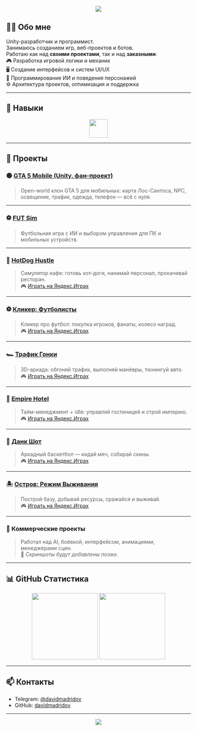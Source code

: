 <!-- Шапка с красивой волной -->
<p align="center">
  <img src="https://capsule-render.vercel.app/api?type=waving&color=0:00c6ff,100:0072ff&height=200&section=header&text=👋%20Привет!%20Я%20Давид&fontSize=40&fontColor=ffffff&animation=fadeIn&fontAlignY=40" />
</p>

<!-- Немного о себе -->
## 🧑‍💻 Обо мне
Unity-разработчик и программист.  
Занимаюсь созданием игр, веб-проектов и ботов.  
Работаю как над **своими проектами**, так и над **заказными**:  
🎮 Разработка игровой логики и механик  
🖥️ Создание интерфейсов и систем UI/UX  
🧠 Программирование ИИ и поведения персонажей  
⚙️ Архитектура проектов, оптимизация и поддержка

---

## 🔧 Навыки
<p align="center">
<img src="https://skillicons.dev/icons?i=unity,cs,dotnet,html,css,js,python,sql,aws" height="50" />
</p>

---

## 🚀 Проекты

### 🟢 [GTA 5 Mobile (Unity, фан-проект)](https://github.com/davidmadridov/GrandTheftAuto5mobile)  
> Open-world клон GTA 5 для мобильных: карта Лос-Сантоса, NPC, освещение, трафик, одежда, телефон — всё с нуля.

---

### ⚽ [FUT Sim](https://github.com/davidmadridov/fut-sim)  
> Футбольная игра с ИИ и выбором управления для ПК и мобильных устройств.

---

### 🌭 [HotDog Hustle](https://github.com/davidmadridov/HotDog-Hustle)  
> Симулятор кафе: готовь хот-доги, нанимай персонал, прокачивай ресторан.  
🎮 [Играть на Яндекс.Играх](https://yandex.ru/games/app/459307)

---

### ⚽ [Кликер: Футболисты](https://github.com/davidmadridov/ClickerFootball)  
> Кликер про футбол: покупка игроков, фанаты, колесо наград.  
🎮 [Играть на Яндекс.Играх](https://yandex.ru/games/app/459392)

---

### 🏎️ [Трафик Гонки](https://github.com/davidmadridov/trafficracing)  
> 3D-аркада: обгоняй трафик, выполняй манёвры, тюнингуй авто.  
🎮 [Играть на Яндекс.Играх](https://yandex.ru/games/app/459307)

---

### 🏨 [Empire Hotel](https://github.com/davidmadridov/hotel)  
> Тайм-менеджмент + idle: управляй гостиницей и строй империю.  
🎮 [Играть на Яндекс.Играх](https://yandex.ru/games/app/459307)

---

### 🏀 [Данк Шот](https://github.com/davidmadridov/dunkshot)  
> Аркадный баскетбол — кидай мяч, собирай скины.  
🎮 [Играть на Яндекс.Играх](https://yandex.ru/games/app/460314)

---

### 🏝️ [Остров: Режим Выживания](https://github.com/davidmadridov/survivalisland)  
> Построй базу, добывай ресурсы, сражайся и выживай.  
🎮 [Играть на Яндекс.Играх](https://yandex.ru/games/app/459307)

---

### 🧩 Коммерческие проекты  
> Работал над AI, боёвкой, интерфейсом, анимациями, менеджерами сцен.  
🎥 *Скриншоты будут добавлены позже.*

---

## 📊 GitHub Статистика
<p align="center">
  <img height="180em" src="https://github-readme-stats.vercel.app/api?username=davidmadridov&show_icons=true&theme=tokyonight&hide_border=true" />
  <img height="180em" src="https://github-readme-streak-stats.herokuapp.com/?user=davidmadridov&theme=tokyonight&hide_border=true" />
</p>

---

## 📫 Контакты
- Telegram: [@davidmadridov](https://t.me/davidmadridov)  
- GitHub: [davidmadridov](https://github.com/davidmadridov)  

---

<!-- Футер -->
<p align="center">
  <img src="https://capsule-render.vercel.app/api?type=waving&color=0:0072ff,100:00c6ff&height=180&section=footer&text=🎮+Game+Over?+Нет!+Это+только+начало...+🚀&fontSize=28&fontColor=ffffff&fontAlignY=60" />
</p>


